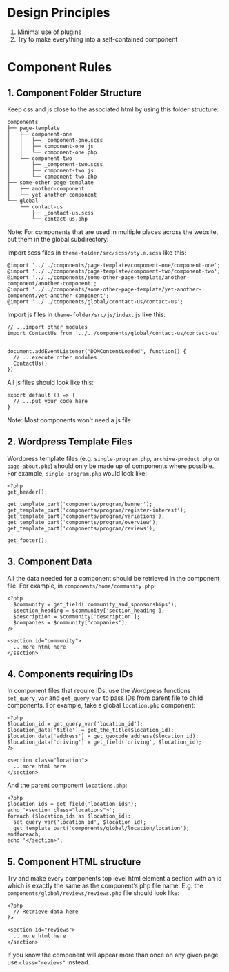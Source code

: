 # Design Principles
1. Minimal use of plugins
2. Try to make everything into a self-contained component



# Component Rules

## 1. Component Folder Structure
Keep css and js close to the associated html by using this folder structure:

```
components
├── page-template
│   ├── component-one
│   │   ├── _component-one.scss
│   │   ├── component-one.js
│   │   └── component-one.php
│   └── component-two
│       ├── _component-two.scss
│       ├── component-two.js
│       └── component-two.php
├── some-other-page-template
│   ├── another-component
│   └── yet-another-component
└── global
    └── contact-us
        ├── _contact-us.scss
        └── contact-us.php
```
Note: For components that are used in multiple places across the website, put them in the global subdirectory:

Import scss files in `theme-folder/src/scss/style.scss` like this:

```
@import '../../components/page-template/component-one/component-one';
@import '../../components/page-template/component-two/component-two';
@import '../../components/some-other-page-template/another-component/another-component';
@import '../../components/some-other-page-template/yet-another-component/yet-another-component';
@import '../../components/global/ccontact-us/contact-us';
```

Import js files in `theme-folder/src/js/index.js` like this:

```
// ...import other modules
import ContactUs from '../../components/global/contact-us/contact-us'


document.addEventListener("DOMContentLoaded", function() {
  // ...execute other modules
  ContactUs()
})
```

All js files should look like this:
```
export default () => {
  // ...put your code here
}
```

Note: Most components won't need a js file.

## 2. Wordpress Template Files

Wordpress template files (e.g. `single-program.php`, `archive-product.php` or `page-about.php`) should only be made up of components where possible. For example, `single-program.php` would look like:

```
<?php
get_header();

get_template_part('components/program/banner');
get_template_part('components/program/register-interest');
get_template_part('components/program/variations');
get_template_part('components/program/overview');
get_template_part('components/program/reviews');

get_footer();
```

## 3. Component Data

All the data needed for a component should be retrieved in the component file. For example, in `components/home/community.php`:

```
<?php
  $community = get_field('community_and_sponsorships');
  $section_heading = $community['section_heading'];
  $description = $community['description'];
  $companies = $community['companies'];
?>

<section id="community">
  ...more html here
</section>
```

## 4. Components requiring IDs

In component files that require IDs, use the Wordpress functions `set_query_var` and `get_query_var` to pass IDs from parent file to child components. For example, take a global `location.php` component:

```
<?php
$location_id = get_query_var('location_id');
$location_data['title'] = get_the_title($location_id);
$location_data['address'] = get_geocode_address($location_id);
$location_data['driving'] = get_field('driving', $location_id);
?>

<section class="location">
  ...more html here
</section>
```

And the parent component `locations.php`:

```
<?php
$location_ids = get_field('location_ids');
echo '<section class="locations">';
foreach ($location_ids as $location_id):
  set_query_var('location_id', $location_id);
  get_template_part('components/global/location/location');
endforeach;
echo '</section>';
```


## 5. Component HTML structure

Try and make every components top level html element a section with an id which is exactly the same as the component’s php file name. E.g. the `components/global/reviews/reviews.php` file should look like:

```
<?php
  // Retrieve data here
?>

<section id="reviews">
  ...more html here
</section>
```

If you know the component will appear more than once on any given page, use `class="reviews"` instead.
